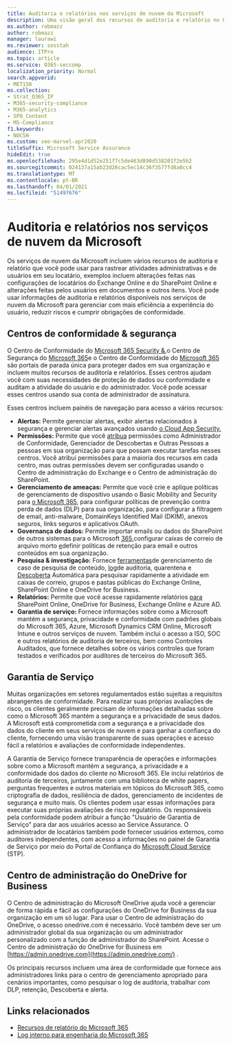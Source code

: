 ```yaml
---
title: Auditoria e relatórios nos serviços de nuvem da Microsoft
description: Uma visão geral dos recursos de auditoria e relatório no Office 365, Microsoft 365 e Service Assurance.
ms.author: robmazz
author: robmazz
manager: laurawi
ms.reviewer: sosstah
audience: ITPro
ms.topic: article
ms.service: O365-seccomp
localization_priority: Normal
search.appverid:
- MET150
ms.collection:
- Strat_O365_IP
- M365-security-compliance
- M365-analytics
- SPO_Content
- MS-Compliance
f1.keywords:
- NOCSH
ms.custom: seo-marvel-apr2020
titleSuffix: Microsoft Service Assurance
hideEdit: true
ms.openlocfilehash: 295e4d1d52e251f7c5de463d890d538201f2e5b2
ms.sourcegitcommit: 024137a15ab23d26cac5ec14c36f3577fd8a0cc4
ms.translationtype: MT
ms.contentlocale: pt-BR
ms.lasthandoff: 04/01/2021
ms.locfileid: "51497676"
---
```

# <a name="auditing-and-reporting-in-microsoft-cloud-services"></a>Auditoria e relatórios nos serviços de nuvem da Microsoft

Os serviços de nuvem da Microsoft incluem vários recursos de auditoria e relatório que você pode usar para rastrear atividades administrativas e de usuários em seu locatário, exemplos incluem alterações feitas nas configurações de locatários do Exchange Online e do SharePoint Online e alterações feitas pelos usuários em documentos e outros itens. Você pode usar informações de auditoria e relatórios disponíveis nos serviços de nuvem da Microsoft para gerenciar com mais eficiência a experiência do usuário, reduzir riscos e cumprir obrigações de conformidade.

## <a name="security--compliance-centers"></a>Centros de conformidade & segurança

O Centro de Conformidade do [Microsoft 365 Security &,](https://protection.office.com)o Centro de Segurança do [Microsoft 365](https://security.microsoft.com)e o Centro de Conformidade do [Microsoft 365](https://compliance.microsoft.com) são portais de parada única para proteger dados em sua organização e incluem muitos recursos de auditoria e relatórios. Esses centros ajudam você com suas necessidades de proteção de dados ou conformidade e auditam a atividade do usuário e do administrador. Você pode acessar esses centros usando sua conta de administrador de assinatura.

Esses centros incluem painéis de navegação para acesso a vários recursos:

- **Alertas:** Permite gerenciar alertas, exibir alertas relacionados à segurança e gerenciar alertas avançados usando [o Cloud App Security.](/cloud-app-security/what-is-cloud-app-security)
- **Permissões:** Permite que você [atribua](/microsoft-365/security/office-365-security/grant-access-to-the-security-and-compliance-center) permissões como Administrador de Conformidade, Gerenciador de Descobertas e Outras Pessoas a pessoas em sua organização para que possam executar tarefas nesses centros. Você atribui permissões para a maioria dos recursos em cada centro, mas outras permissões devem ser configuradas usando o Centro de administração do Exchange e o Centro de administração do SharePoint.
- **Gerenciamento de ameaças:** Permite que você crie e aplique políticas de gerenciamento de dispositivo usando o Basic Mobility and Security para [o Microsoft 365](https://support.microsoft.com/office/overview-of-basic-mobility-and-security-for-microsoft-365-faa7d8e5-645d-4d59-839c-c8d4c1869e4a), para configurar políticas de prevenção contra perda de dados (DLP) para sua organização, para configurar a filtragem de email, anti-malware, DomainKeys Identified Mail (DKIM), anexos seguros, links seguros e aplicativos OAuth. [](/microsoft-365/compliance/data-loss-prevention-policies)
- **Governança de dados:** Permite importar emails ou dados do SharePoint de outros sistemas para o Microsoft [](/microsoft-365/compliance/retention-policies) [365,](https://support.office.com/article/Import-PST-files-or-SharePoint-data-to-Office-365-ba688e0a-0fcb-4bd7-8e57-2b669564ea84)configurar caixas de correio de arquivo morto [e](https://support.office.com/article/Enable-archive-mailboxes-in-the-Office-365-Security-Compliance-Center-268a109e-7843-405b-bb3d-b9393b2342ce)definir políticas de retenção para email e outros conteúdos em sua organização.
- **Pesquisa & investigação:** Fornece [ferramentas](https://support.office.com/article/Run-a-Content-Search-in-the-Office-365-Security-Compliance-Center-61852fd9-fe8a-4880-a339-cb19ed3bff4a)de gerenciamento de caso de pesquisa de conteúdo, [log](https://support.office.com/article/Search-the-audit-log-in-the-Office-365-Security-Compliance-Center-0d4d0f35-390b-4518-800e-0c7ec95e946c)de auditoria, quarentena e [Descoberta](https://support.office.com/article/Manage-eDiscovery-cases-in-the-Office-365-Security-Compliance-Center-edea80d6-20a7-40fb-b8c4-5e8c8395f6da) Automática para pesquisar rapidamente a atividade em caixas de correio, grupos e pastas públicas do Exchange Online, SharePoint Online e OneDrive for Business.
- **Relatórios:** Permite que você acesse rapidamente relatórios [para](https://support.office.com/article/Reports-in-the-Office-365-Security-Compliance-Center-7acd33ce-1ec8-49fb-b625-43bac7b58c5a) SharePoint Online, OneDrive for Business, Exchange Online e Azure AD.
- **Garantia de serviço:** Fornece informações sobre como a Microsoft mantém a segurança, privacidade e conformidade com padrões globais do Microsoft 365, Azure, Microsoft Dynamics CRM Online, Microsoft Intune e outros serviços de nuvem. Também inclui o acesso a ISO, SOC e outros relatórios de auditoria de terceiros, bem como Controles Auditados, que fornece detalhes sobre os vários controles que foram testados e verificados por auditores de terceiros do Microsoft 365.

## <a name="service-assurance"></a>Garantia de Serviço

Muitas organizações em setores regulamentados estão sujeitas a requisitos abrangentes de conformidade. Para realizar suas próprias avaliações de risco, os clientes geralmente precisam de informações detalhadas sobre como o Microsoft 365 mantém a segurança e a privacidade de seus dados. A Microsoft está comprometida com a segurança e a privacidade dos dados do cliente em seus serviços de nuvem e para ganhar a confiança do cliente, fornecendo uma visão transparente de suas operações e acesso fácil a relatórios e avaliações de conformidade independentes.

A Garantia de Serviço fornece transparência de operações e informações sobre como a Microsoft mantém a segurança, a privacidade e a conformidade dos dados do cliente no Microsoft 365. Ele inclui relatórios de auditoria de terceiros, juntamente com uma biblioteca de white papers, perguntas frequentes e outros materiais em tópicos do Microsoft 365, como criptografia de dados, resiliência de dados, gerenciamento de incidentes de segurança e muito mais. Os clientes podem usar essas informações para executar suas próprias avaliações de risco regulatório. Os responsáveis pela conformidade podem atribuir a função "Usuário de Garantia de Serviço" para dar aos usuários acesso ao Service Assurance. O administrador de locatários também pode fornecer usuários externos, como auditores independentes, com acesso a informações no painel de Garantia de Serviço por meio do Portal de Confiança do [Microsoft Cloud Service](https://aka.ms/STP) (STP).

## <a name="onedrive-for-business-admin-center"></a>Centro de administração do OneDrive for Business

O Centro de administração do Microsoft OneDrive ajuda você a gerenciar de forma rápida e fácil as configurações do OneDrive for Business da sua organização em um só lugar. Para usar o Centro de administração do OneDrive, o acesso onedrive.com é necessário. Você também deve ser um administrador global da sua organização ou um administrador personalizado com a função de administrador do SharePoint. Acesse o Centro de administração do OneDrive for Business em [https://admin.onedrive.com](https://admin.onedrive.com/) .

Os principais recursos incluem uma área de conformidade que fornece aos administradores links para o centro de gerenciamento apropriado para cenários importantes, como pesquisar o log de auditoria, trabalhar com DLP, retenção, Descoberta e alerta.

## <a name="related-links"></a>Links relacionados

- [Recursos de relatório do Microsoft 365](assurance-reporting-features.md)
- [Log interno para engenharia do Microsoft 365](assurance-internal-logging.md)
